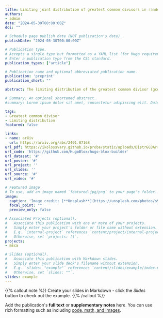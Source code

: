 ```yaml
---
title: Limiting joint distribution of greatest common divisors in random hypercubes
authors:
- admin
date: "2024-05-30T00:00:00Z"
doi: ""

# Schedule page publish date (NOT publication's date).
publishDate: "2024-05-30T00:00:00Z"

# Publication type.
# Accepts a single type but formatted as a YAML list (for Hugo requirements).
# Enter a publication type from the CSL standard.
publication_types: ["article"]

# Publication name and optional abbreviated publication name.
publication: 'preprint'
publication_short: ""

abstract: The limiting distribution of the greatest common divisor (gcd) of a $D$-tuple of random natural numbers is known. We generalise this by determining an infinite product representation for the joint distribution of gcd-s in a $D$-dimensional hypercube of fixed but arbitrary side length around a $D$-tuple of random natural numbers. This allows for calculation of any statistic of the gcd-s within this hypercube, such as the number of coprime $D$-tuples.

# Summary. An optional shortened abstract.
#summary: Lorem ipsum dolor sit amet, consectetur adipiscing elit. Duis posuere tellus ac convallis placerat. Proin tincidunt magna sed ex sollicitudin condimentum.

tags:
- Greatest common divisor
- Limiting distribution
featured: false

links:
- name: arXiv
  url: https://arxiv.org/abs/2401.07168
url_pdf: https://ikolossvary.github.io/proba/static/uploads/DistrGCDArray.pdf
url_code: 'https://github.com/HugoBlox/hugo-blox-builder'
url_dataset: '#'
url_poster: '#'
url_project: ''
url_slides: ''
url_source: '#'
url_video: '#'

# Featured image
# To use, add an image named `featured.jpg/png` to your page's folder. 
image:
  caption: 'Image credit: [**Unsplash**](https://unsplash.com/photos/s9CC2SKySJM)'
  focal_point: ""
  preview_only: false

# Associated Projects (optional).
#   Associate this publication with one or more of your projects.
#   Simply enter your project's folder or file name without extension.
#   E.g. `internal-project` references `content/project/internal-project/index.md`.
#   Otherwise, set `projects: []`.
projects:
- msca

# Slides (optional).
#   Associate this publication with Markdown slides.
#   Simply enter your slide deck's filename without extension.
#   E.g. `slides: "example"` references `content/slides/example/index.md`.
#   Otherwise, set `slides: ""`.
slides: example
---
```


{{% callout note %}}
Create your slides in Markdown - click the *Slides* button to check out the example.
{{% /callout %}}

Add the publication's **full text** or **supplementary notes** here. You can use rich formatting such as including [code, math, and images](https://docs.hugoblox.com/content/writing-markdown-latex/).
